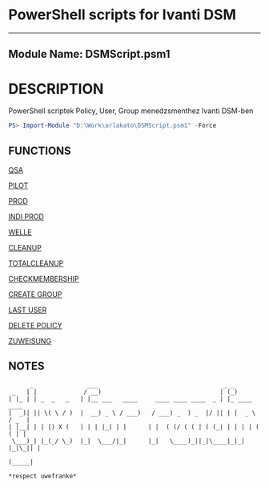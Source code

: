 # PowerShell scripts for Ivanti DSM


---
Module Name: DSMScript.psm1 
---

# DESCRIPTION
PowerShell scriptek Policy, User, Group menedzsmenthez Ivanti DSM-ben

```powershell
PS> Import-Module "D:\Work\arlakato\DSMScript.psm1" -Force
```

## FUNCTIONS 
[QSA](QSA.md)

[PILOT](PILOT.md)

[PROD](PROD.md)

[INDI PROD](INDI%20PROD.md)

[WELLE](WELLE.md)

[CLEANUP](CLEANUP.md)

[TOTALCLEANUP](TOTALCLEANUP.md)

[CHECKMEMBERSHIP](CHECKMEMBERSHIP.md)

[CREATE GROUP](CREATEGROUP.md)

[LAST USER](LASTUSER.md)

[DELETE POLICY](DELETEPOLICY.md)

[ZUWEISUNG](ZUWEISUNG.md)


## NOTES
```
      _               ___                                   _ _             
 _   | |             / __)                                 | (_)            
| |_ | | _  _   _   | |__ ___   ____     ____ ____ ____  _ | |_ ____   ____ 
|  _)| || \( \ / )  |  __) _ \ / ___)   / ___) _  ) _  |/ || | |  _ \ / _  |
| |__| | | |) X (   | | | |_| | |      | |  ( (/ ( ( | ( (_| | | | | ( ( | |
 \___)_| |_(_/ \_)  |_|  \___/|_|      |_|   \____)_||_|\____|_|_| |_|\_|| |
                                                                     (_____| 

*respect uwefranke*         
```


